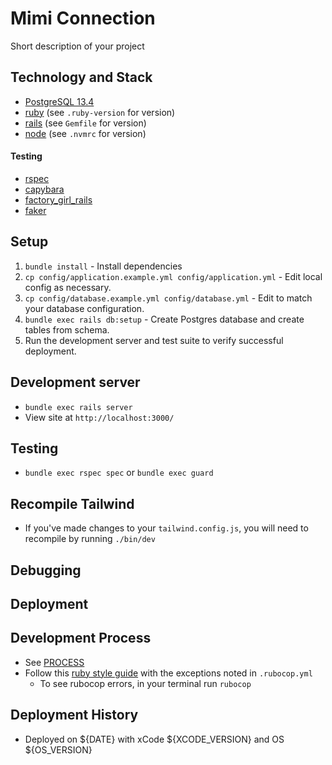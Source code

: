 # Mimi Connection

Short description of your project

## Technology and Stack
- [PostgreSQL 13.4](https://www.postgresql.org/docs/current/)
- [ruby](https://www.ruby-lang.org/en/news/2022/04/12/ruby-3-1-2-released/) (see `.ruby-version` for version)
- [rails](http://guides.rubyonrails.org/v6.1/) (see `Gemfile` for version)
- [node](https://nodejs.org/) (see `.nvmrc` for version)

#### Testing
- [rspec](http://rspec.info/documentation/)
- [capybara](https://github.com/teamcapybara/capybara)
- [factory_girl_rails](https://github.com/thoughtbot/factory_girl_rails)
- [faker](https://github.com/stympy/faker)

## Setup
1. `bundle install` - Install dependencies
2. `cp config/application.example.yml config/application.yml` - Edit local config as necessary.
3. `cp config/database.example.yml config/database.yml` - Edit to match your database configuration.
4. `bundle exec rails db:setup` - Create Postgres database and create tables from schema.
5. Run the development server and test suite to verify successful deployment.

## Development server
- `bundle exec rails server`
- View site at `http://localhost:3000/`

## Testing
- `bundle exec rspec spec` or `bundle exec guard`

## Recompile Tailwind
- If you've made changes to your `tailwind.config.js`, you will need to recompile by running `./bin/dev`

## Debugging

## Deployment

## Development Process
- See [PROCESS](PROCESS.md)
- Follow this [ruby style guide](https://github.com/bbatsov/ruby-style-guide) with the exceptions noted in `.rubocop.yml`
   - To see rubocop errors, in your terminal run `rubocop`

## Deployment History

- Deployed on ${DATE} with xCode ${XCODE_VERSION} and OS ${OS_VERSION}

